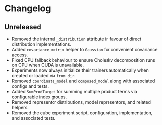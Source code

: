 # Changelog

## Unreleased
- Removed the internal `_distribution` attribute in favour of direct distribution implementations.
- Added `covariance_matrix` helper to `Gaussian` for convenient covariance access.
- Fixed CPU fallback behaviour to ensure Cholesky decomposition runs on CPU when CUDA is unavailable.
- Experiments now always initialize their trainers automatically when created or
  loaded via ``from_dir``.
- Removed `coordinate_model` and `composed_model` along with associated configs and tests.
- Added `SumProdTarget` for summing multiple product terms via configurable index groups.
- Removed representor distributions, model representors, and related helpers.
- Removed the cube experiment script, configuration, implementation, and associated tests.
